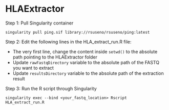 # HLAExtractor

Step 1: Pull Singularity container
```
singularity pull ping.sif library://rsuseno/rsuseno/ping:latest
```

Step 2: Edit the following lines in the HLA_extract_run.R file:
- The very first line, change the content inside `setwd()` to the absolute path pointing to the HLAExtractor folder
- Update `rawFastqDirectory` variable to the absolute path of the FASTQ you want to extract
- Update `resultsDirectory` variable to the absolute path of the extraction result

Step 3: Run the R script through Singularity
```
singularity exec --bind <your_fastq_location> Rscript HLA_extract_run.R
```
